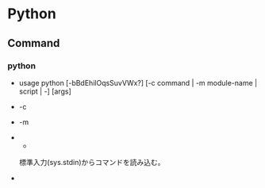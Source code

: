 # Python
## Command
### python
- usage
  python [-bBdEhilOqsSuvVWx?] [-c command | -m module-name | script | -] [args]

- -c <command>
- -m <module-name>
- -
  標準入力(sys.stdin)からコマンドを読み込む。
- <script>
  script内のPythonコードを実行する。

- -?, -h, --help
  全コマンドラインオプションの短い説明を出力する。
- -V, --version
  Pythonのバージョンを表示する
### argument
- sys.argv変数にスクリプト名やそれ以降の引数が格納される。
### Environmental variables
#### PYTHONHOME
- 標準Pythonライブラリの場所を変更する。
#### PYTHONPATH
- モジュールファイルのデフォルトの検索パスを追加する。
#### PYTHONSTARTUP
- この変数が読み込み可能なファイル名の場合、対話モードで最初のプロンプトが表示される前にそのファイルのPythonコマンドが実行される。
#### PYTHONPTIMIZE
#### PYTHONDEBUG
#### PYTHONINSPECT
#### PYTHONUNBUFFERED
#### PYTHONVERBOSE
#### PYTHONCASEOK
#### PYTHONDONTWRITEBYTECODE
#### PYTHONHASHSEED
## Language
### Lexical analysis
- This describes how the lexical analyzer breaks a file into tokens.
- lexical analyzer generates 'tokens', then parser reads them.
#### Line structure
- A Python program is divided into a number of "logical lines".
##### Logical lines
- The end of a logical line is represented by the token NEWLINE.
  A logical line is constructed from one or more physical lines.
##### Physical lines
- a sequence of characters terminated by an end-of-line sequence.
##### Comments
- A comment starts with hash (#), and ends at the end of physical lise.
- ハッシュ"#"から始まり、同じ物理行の末端で終わる。
##### encoding declaration
- 
  スクリプトの一行目か二行目にあるコメントが正規表現"coding[=:]\s*([-\w.]+)"にマッチする場合、コメントはエンコード宣言として処理される。
  推奨系は以下。
  - Emacs : # -*- coding: <encoding-name> -*-
  - vim:fleeencoding=<coding-name>
- By default, Python source files are treated as encoded in UTF-8.
##### Explicit line joining 明示的な行継続
##### Implicit line joining 非明示的な行継続
##### 空行
##### Indent インデント
##### トークン間の空白
#### Token
##### Identifier
- 
###### reserved
##### Keyword
- 
  False, None, True
  and, as, assert, break, class, continue
  def, del, elif, else, except, finally
  for, from, global, if, import, in, is,
  lambda, nonlocal, not, or, pass, raise, return,
  try, while, whithe, yield, pass, raise

##### Literal
###### Strings literal
- 
  - stringliteral ::= [stringprefix](shortstring | longstring)
  - stringprefix ::= "r" | "u" | "R" | "U"
  - shortstring ::= "'" shortstringitem* "'" | '"' shortstringitem* '"'
  - longstring ::= "'''" longstringitem* "'''" | '"""' longstringitem* '"""'

###### Concatenation
###### Number literal
####### Integer literal
####### Iloat literal
####### Imaginary literal
- imagnumber ::= (floatnumber|intpart) ("j"|"J")
- ex)
  3.14j 10J
##### Operator
- 
  +, -, *, **, /, //, %, @, <<, >>, &, |,
  ^, ~, <, >, <=, >=, ==, !=

##### Delimiter
- 以下は文法上のデリミタとして働く
  ( ) [ ] { } , : . ; @ = ->
  += -= *= /= //= %= @= &= |= ^= >>= <<= **=
  
- 他のトークンの一部として特殊な意味を持っていたり、字句解析にとって重要な意味を持つ。
  ' " # \

- 以下はPythonでは使われておらず、文字列リテラルやコメントの外部にある場合、無条件でエラーとなる。
  $ ? `

##### NEWLINE
##### INDENT
##### DEDENT
#### Identifiers and keywords
##### Keywords
- The following identifiers are used as reserved words(keywords):
  - False None True and as assert break class continue def del elif else except
    finally for from global if import in is lambda nonlocal not or pass raise
    return try while with
##### Reserved classes of identifiers
###### _*
- Not imported by "from module import *".
###### __*__
- System-defined names.
###### __*
- Class-private names.
#### Literals
##### String and Bytes literals
###### Def
- stringliteral ::= [stringprefix](shortstring|longstring)
- stringprefix ::= "r"|"u"|"R"|"U"|"f"|"F"|"fr"|"Fr"|"fR"|"FR"|"rf"|"rF"|"Rf"|"RF
- shortstring ::= "'"shortstringitem*"'"|'"'shortstringitem*'"'
- longstring ::= "'''"longstringitem*"'''"|'"""'longstringitem*'"""'
####### Prefix
######## b/B
- Bytes literals always prefixed with 'b' or 'B'
######## f/F : formatted string literal
- formatted string literal
  
######## r/R : raw strings
- raw strings, and treating backslashes as literal characters.
  
###### Escape Sequences
- 
  |-----------------+------------------------------------------------|
  | Escape Sequence | Meaning                                        |
  |-----------------+------------------------------------------------|
  | \newline        | Backslash and newline ignored                  |
  | \\              | Backslash (\)                                  |
  | \'              | Single quote (')                               |
  | \"              | Double quote (")                               |
  | \a              | ASCII Bell (BEL)                               |
  | \b              |                                                |
  | \f              |                                                |
  | \n              | ASCII Linefeed (LF)                            |
  | \r              | ASCII Carriage Return (CR)                     |
  | \t              | ASCII Horizontal Tab (TAB)                     |
  | \v              | ASCII Vertical Tab (VT)                        |
  | \ooo            | Character with octal value ooo                 |
  | \xhh            | Character with hex value hh                    |
  | \N{name}        | Character named "name" in the Unicode database |
  | \uxxxx          | Character with 16-bit hex value xxxx           |
  | \Uxxxxxxxx      | Character with 32-bit hex value xxxxxxxx       |
  |-----------------+------------------------------------------------|

#### Operators
#### delimiters
### Data model
#### Object, Value, Type
#### The standard type hierarchy
##### None
- 単一の値のみを持つ。この値を持つオブジェクトはただ一つしか存在しない。
  組み込み名"None"でアクセスされる。
##### NotImplemented
- 単一の値のみを持つ。この値を持つオブジェクトはただ一つしか存在しない。
  組み込み名"NotImplemented"でアクセスされる。
##### Ellipsis
- 単一の値のみを持つ。この値を持つオブジェクトはただ一つしか存在しない。
  リテラル"..."または組み込み名"Ellipsis"でアクセスされる。
##### numbers.Number
###### numbers.Integral
####### Integers (int)
####### Booleans (bool)
###### numbers.Real (float)
###### numbers.Complex (complex)
##### Sequence
- 有限の順序集合(ordered set)を表現する。
  要素は非負の整数でインデクス化されている。
###### Immutable sequence
####### String
####### Tuple
####### Byets
###### Mutable sequence
####### Lists
####### Byte Arrays
##### Set types
- 順序のない、ユニークで不変なオブジェクトの有限集合を表見する。
###### Sets
- 可変な集合型。set()コンストラクタで作成され、後からadd()などのいくつかのメソッドで変更できる。
###### Frozen sets
- 不燃あ集合型。frozenset()コンストラクタによって生成される。
##### Mapping
- 任意のインデクス集合でインデクスされた、オブジェクトからなる有限の集合を表す。
###### Dictionary
- ほぼ任意のインデクスされたオブジェクトからなる有限の集合を表す。
##### Callable type
- 関数呼び出し操作を行うことができる型。
###### User-defined functions
####### Special attributes
######## __doc__
######## __name__
######## __qualname__
###### Instance methods
- クラス、クラスインスタンスと任意の呼び出し可能オブジェクト（通常はユーザ定義関数）を結びつける。
###### Generator functions
- yield文を使う関数もしくはメソッドをジェネレータ関数と呼ぶ。
  そのような関数が呼び出された時は常に、関数の本体を実行するのに使えるイテレータオブジェクトを返す。
###### Coroutine functions
- async defを使用して定義された関数やメソッドをコルーチン関数(coroutine function)と呼ぶ。
###### Built-in functions
- C関数へのラッパ。len()やmath.sin()など。
###### Built-in methods
- 実際には組み込み関数を別の形で隠蔽したもの。
###### Classes
###### Class instances
- Instances of arbitrary classes can be made callable by defining a __call__() method in their class.
  任意のクラスのインスタンスは、クラスで__call__()メソッドを定義することで呼び出し可能となる。
##### Module
##### Custom classes
##### Class instances
##### I/O objects (file objects)
- file objectは開かれたファイルを表す。
##### Internal types
###### Code objects
- バイトコンパイルされた実行可能なPythonコード（バイトコード・bytecode）を表現する。
  関数オブジェクトとの違いは、関数オブジェクトは関数のグローバル変数に対し明示的な参照を持っているのに対し、
  コードオブジェクトにはコンテキストがないということ。
###### Frame objects
- 実行フレーム(execution frame)を表す。実行フレームはトレースバックオブジェクト内に出現する。
  
###### Traceback objects
###### Slice objects
###### Static method objects
###### Class metod objects
#### Method name
#### Co-routine
### Execution model
#### Program Structure
#### Naming and binding
#### Exceptions
### Import System
#### importlib
#### Package
#### Search
#### Load
#### path based finder
### Expressions
#### Arithmetic conversion
#### Atom
##### Identifiers
##### Literals
##### Parenthesized forms
##### Displays for lists, sets and dicts
###### Listed explicitly
####### List displays
####### Set displays
####### Dictionary displays
###### Comprehension
- syntax
  - comprehension ::= expression comp_for
  - comp_for ::= "for" target_list "in" or_test [comp_iter]
  - comp_iter ::= comp_for | comp_if
  - comp_if ::= "if" expression_nocond [comp_iter]
- computed via a set of looping and filtering instructions
- ex
  - [ i for i in range(10) ]
  - a,b,c = [ False for i in range(3) ]

##### Generator expressions
##### Yield expressions
#### Primary
#### Awati expression
#### power operator
#### Unary arithmetic and bitwise operations
##### -
##### +
##### ~
- bitwise invert ビット単位反転
  xのビット単位反転は"-(x+1)"として定義されている。
#### Binary arithmetic operations
##### *
##### //
- floor division 切り捨て徐算
  
##### /
##### %
##### @
- 行列の遠山に対し使用される。Pythonの組み込み型はこの演算子を実装していない。
##### +
##### -
#### shifting operation
#### Binary bitwise operation
##### &
##### ^
##### |
#### Comparisons
##### <
##### >
##### ==
##### >=
##### <=
##### !=
##### is [not]
##### [not] in
#### boolean operaiton
#### Conditional Expressions 条件式
- 
  条件式、しばしば三項演算子、とも。もっとも優先度が低いPyhonの演算。
  "x if C else y"はCを評価し、trueの場合xが評価され値が返る。それ以外はyが評価され返る。

#### lambda
- syntax
  lambda_expr ::= "lambda" [parameter_list]: expression
#### list of expressions
#### evaluate order
#### primarity of operand
### Simple statement
- 単一の論理行内に納められる文。
#### expression statement 式文
#### assignment statement 代入文
- syntax
  - assignment_stmt ::= (target_list "=")+ (expression_list | yield_expression)
  - target_list ::= target ("," target)* [","]

- 
  代入文は式のリストを評価し、得られた単一の結果オブジェクトをターゲット(target)のリストに対し左から右へと代入していく。
  式のリストは単一の式でもカンマで区切られた式リストでもよい。後者はタプルとなる。
  
  代入はターゲット(リスト)の形式に従って形式に従って再帰的に行われる。
  
##### Augumented assignment statement
- 累積代入文は、二項演算と代入分を組み合わせて一つの文にしたもの。
- syntax
  - augmented_assignment_stmt ::= augtarget augop (expression_list | yield_expression)
  - augtarget
  - augop ::= "+=" | "-=" | "*=" | "@=" | "/=" | "//=" | "%=" | "**=" | ">>=" | "<<=" | "&=" | "^=" | "!="
#### assert
- syntax
  assert_stmt ::= "assert" expression ["," expression]
#### pass
- syntax
  pass_stmt ::= "pass"
  ヌル操作。構文的には文が必要だが、コードとしては何も実行したくない場合のプレースホルダとして有用。
#### del
- syntax
  del_stmt ::= "del" target_list
- 
  オブジェクトの削除。各々のターゲットを左から右へ順に再起的に削除する。
  
#### return
- syntax
  return_stmt ::= "return" [expression_list]
#### yield
- syntax
  yield_stmt ::= yield_expression
- 
  意味はyield expressionと同じ。yield文を用いるとyield式文で必要な確固を省略できる。
  
#### raise
#### break
#### continue
#### import
- 
  import          ::= "import" module ["as" name] ( "," module ["as" name] )*
                      | "from" relative_module "import" identifier ["as" name] ( "," identifier ["as" name] )*
                      | "from" relative_module "import" "(" identifier ["as" name] ( "," identifier ["as" name] )* ["," ")"
                      | "from" module "import" "*"
  module          ::= (identifier ".")* identifier
  relative_module ::= "."* module
  name            ::= identifier

- 基本の実行ステップ
  1. モジュールを見つけ出し、必要であればロードし初期化する
  2. import文が現れるスコープのローカル名前空間で名前を定義する。

- from形式での手順
  1. from節で指定されたモジュールを見つけ出し、必要であればロードし初期化する
  2. import節で指定されたそれぞれの識別子に対し以下の処理を行う
     1. インポートされたモジュールがその識別子名の属性を持っているかを確認する
     2. 持っていなかった場合はその識別子名でサブモジュールのインポートを試み、再度その属性がインポートされたモジュールにあるか確認する
     3. 属性が見つからない場合はImportErrorを送出
     4. 属性が見つかった場合は、as節があるならそこの名前、そうでないなら属性名を使って、その値への参照がローカル名前空間に保存される

#### global
#### nonlocal
### Compound statement
- 複合文には他の文（のグループ）が入る。
  中に入っている他の文の実行の制御に何らかのやり方で影響を及ぼす。
#### if
- syntax
  if_stmt ::= "if" expression ":" suite
              ( "elif" expression ":" suite )*
              ["else" ":" suite]

#### while
- syntax
  while_stmt ::= "while" expression ":" suite
                 ["else" ":" suite]

- 
  式の値が真である間、実行を繰り返す。
  式が偽であれば、else節がある場合にはそれを実行し、ループを終了する。

#### for
- syntax
  for_stmt ::= "for" target_list "in" expression_list ":" suite
               ["else" ":" suite]

- 
  シーケンス（文字列、タプルまたはリスト）や、その他の反復可能なオブジェクト(iterable object)内の要素に渡って反復処理を行うために使われる。

#### try
- 
  try_stmt  ::= try1_stmt | try2_stmt
  try1_stmt ::= "try" ":" suite
                ("except" [expression ["as" identifier]] ":" suite) +
                ["else" ":" suite]
                ["finally" ":" suite]
  try2_stmt ::= "try" ":" suite
                "finally" ":" suite
#### with
#### function defenition
- 
  funcdef        ::=
  decorators     ::=
  decorator      ::=
  dotted_name    ::=
  parameter_list ::= 
  parameter      ::=
  defparameter   ::=
  funcname       ::=

- 
  ユーザ定義関数オブジェクトを定義する、実行可能な分。
  関数定義を実行すると、現在のローカルな名前空間で関数名を関数オブジェクトに束縛する。
  
#### class defenition
- 
  classdef    ::=
  inheritance ::=
  classname   ::=

- 
  クラスオブジェクトを定義する、実行可能な文。
  
#### co-routine
##### co-routine function definition
##### async for
##### async with
### Top Level
## Library
### Standard Library
#### Built-in
##### Function
###### abs()
###### all()
###### any()
###### chr(i)
- Unicodeコードポイントが整数iである文字を表す文字列を返す。ord()の逆。
###### dir()
- dir([object])
  引数がない場合、現在のローカルスコープにある名前のリストを返す。
  引数がある場合、そのオブジェクトの有効な属性のリストを返そうと試みる。
  
###### enumerate()
- enumerate(iterable, start=0)
  erumerateオブジェクトを返す。
  iterableは、シーケンスかiteratorか、あるいはイテレーションをサポートするその他のオブジェクトでなければならない。
  
###### help()
- help([obeject])
  組み込みヘルプシステムを起動する。
  引数が与えられていない場合、インタプリタコンソール上で起動する。
  
###### id()
- id(object)
  return the "identity" of an object.
- CPython implementation : This is the address of the object in memory.
###### input()
- input([prompt])
  引数promptが存在すれば、それが末尾の改行を除いて標準出力に書き出される。
  次に、関数から1行を読み込み、文字列に変換して返す。
- 例）
  
###### list()
- class list([iterable])
  実際には関数でなくミュータブルなシーケンス型。
###### map()
- map(function, iterable, ...)
  functionを、結果を返しならがiterableのすべての要素に適用するイテレータを返す。

###### max()
- 
  max(iterable, *[, key, default])
  max(arg1, arg2, *args[, key])
- 
  iterableの中で最大の要素、または2つ以上の引数の中で最大のものを返す。

###### print()
- print(*objects, sep='', end='\n', file=sys.stdout)
  object(複数でも可)をsepで区切りながらストリームfileに表示し、最後にendを表示する。
  sep, end, fileが与えられる場合、キーワード変数として与えられる必要がある。
###### open()
- open(name[, mode[, buffering]]
  ファイルを開いて、fileオブジェクトを返す。開けない場合IOErrorが送出される。
  nameは開きたい名前で、modeはファイルをどのようにして開くかを指定する。

  - mode
    - r
    - w
    - a : 追加書き込み
    - b : バイナリファイルを開く場合
    - r+
    - w+
    - a+
###### ord(c)
- 1文字のUnicode文字を表す文字列に対し、その文字のUnicodeコードポイントを表す整数を返す。chr()の逆。
###### range()
- range(stop)
- range(start, stop[, step])
  実際には関数でなくイミュータブルなシーケンス型。
###### round()
- round(number[, ndigits])
  numberを小数点以下ndigits桁に丸めた浮動小数点数の値を返す。
  ndigitsが省略された場合、入力に最近節の整数を返す。
  偶数を選ぶ方に丸められる。（例：0.5と-0.5は0, 1.5は2に丸められる）
###### type()
- class type(object)
  - With one argument, return the type of an object.
    The return value is a type object and generally the same object as returned by object.__class__.
  - 引数が1つだけの場合、objectの型を返す。返り値は型オブジェクトで、一般にobjcet.__class__によって返されるのと同じオブジェクト。
- class type(name, bases, dict)
  
###### zip(*iterables)
- それぞれのイテラブルから集めたイテレータを作る。
  この関数はタプルのイテレータを返し、そのi番目のタプルは引数シーケンスまたはイテラブルそれぞれのi番目の要素を含む。
##### Non-essential Function
##### Constant
###### False
###### True
###### none
###### NotImplemented
###### Ellipsis
###### __debug__
###### Constants added by site module
####### quit
####### exit
####### copyright
####### license
####### credit
##### Type
###### Truth Value Testing
###### Boolean Operations
- and, or, not
####### and
- x and y
  xが偽ならx, そうでなければy
####### or
- x or y
  xが偽ならy, そうでなければx
####### not
- not x
  xが偽ならTrue、そうでなければFales
###### Comparisons
###### Numeric Types
- int, float, complex
####### Bitwise Operations on Integer
####### Aditional Methods on Integer
####### Additional Methods on Float
###### Iterator Types
###### Sequence Types
- basically: list, tuple, range
####### Sequence Operations
######## x in s
######## x not in s
######## s + t
######## s * n, n * s
######## s[i]
######## s[i:j]
######## s[i:j:k]
######## len(s)
######## min(s)
######## max(s)
######## s.index(x[, i[, j]])
- s中でxが最初に出現するインデックスを、i移行からjまでの範囲で返す。
######## s.count(x)
####### Type
######## Immutable
######## Mutable
####### Basic Sequences
######## List
######## Tuple
######## Range
####### Text Sequences
- str
######## Class
- 
  - class str(object='')
  - class str(object=b'', encoding='utf-8', erros='strict')
- 
  objectの文字列版を返す。objectが与えられなかった場合、空文字が返される。
  
######## Methods
######### str.capitalize()
######### str.casefold()
######### str.center(width[, fillchar])
######### str.count(sub[, start[, end]])
######### str.find(sub[, start[, end]])
- 文字列のスライスs[start:end]に部分文字列subが含まれる場合、その最小のインデックスを返す。
  subが見つからなかった場合-1を返す。
######### str.isalnum()
- 文字列中のすべての文字が英数字で、かつ1文字以上あるなら真を、そうでなければ偽を返す。
######### str.isdecimal()
######### str.isdigit()
- 文字列中のすべての文字が数字で、かつ1文字以上あるなら真を、そうでなければ偽を返す。
  数字は、十進数字と、互換上付き数字のような特殊操作を必要とする数字を含む。
######### str.isidentifier()
######### str.islower()
- 文字列中の大小文字の区別のある文字すべてが小文字で、かつ大小文字の区別のある文字が1文字以上あるなら真を、そうでなければ偽を返す。
######### str.isnumeric()
- 文字列中のすべての文字が数を表す文字で、かつ1文字以上あるなら真を、そうでなければ偽を返す。
  数を表す文字は、数字とUnicodeの数値プロパティを持つすべての文字を含む。
######### str.isprintable()
######### str.isspace()
######### str.istitle()
######### str.isupper()
- 文字列中の大小文字の区別のある文字すべてが大文字で、かつ大小文字の区別のある文字が1文字以上あるなら真を、そうでなければ偽を返す。
######### str.join(iterable)
- イテラブルiterable中の文字列を結合した文字列を返す。
  セパレータは、このメソッドを提供する文字列。
######### str.lower()
######### str.lstrip([chars])
- 文字列の先頭の文字を除去したコピーを返す。charsは除去される文字の集合を指定する文字列。
  charsが省略されるかNoneの場合、空白文字が除去される。
######### str.replace(old, new[, count])
- 文字列をコピーし、現れる部分文字列old全てをnewに置換して返す。
  countが指定されている場合、先頭からcount個のoldだけを置換する。
  
######### str.rfind(sub[, start[, end]])
######### str.rindex(sub[, start[, end]])
######### str.rsplit(sep=None, maxsplit=-1)
######### str.rstrip([chars])
######### str.split(sep=None, maxsplit=-1)
- 
  文字列を、sepをデリミタ文字列として区切った単語のリストを返す。
  maxsplitが与えられていれば、最大でmaxsplit回分割される。
######### str.strip([chars])
- 
  文字列の先頭および末尾部分を除去したコピーを返す。charsは除去される文字の集合を指定する文字列。
  charsが省略されるかNoneの場合、空白文字が除去される。
####### Binary Sequences
- bytes, bytearray, memoryview
######## bytes
######## bytearray
###### Set Types
- set, frozenset
###### Mapping Types
- dict
####### dict
######## Constructors
######### class dict(**kwarg)
######### class dict(mapping, **kwarg)
######### class dict(iterable, **kwarg)
######## 
###### Context Manager Types
###### Other Built-in Types
####### Modules
####### Classes, Class Instances
####### Functions
####### Methods
####### Code Objects
####### Type Objects
####### The Null Object
####### The Ellipsis Object
####### Boolean Values
####### Internal Objects
###### Special Attributes
####### ojbect.__dict__
- オブジェクトの（書き込み可能な）属性を保存するために使われる辞書またはその他のマッピングオブジェクト。
####### instance.__class__
- クラスインスタンスが属しているクラス。
####### class.__bases__
- クラスオブジェクトの基底クラスのタプル
####### class.__name__
- クラスまたは型の名前。
####### class.__qualname__
- クラスまたほ型のqualified name。
####### class.__mro__
- メソッドの解決寺に基底クラスを探索するときに考慮されるクラスのタプル
####### class.mro()
- クラスのインスタンス化時に呼ばれ、結果は__mro__に格納される。
  メタクラスによって、そのインスタンスのメソッド解決の順序を上書きされる可能性がある。
####### class.__subclasses__()
- それぞれのクラスは、それ自身の直接のサブクラスへの弱参照を保持する。
  それらの山椒のうち、生存しているもののリストを返す。
##### Exception
###### Base classes
####### exception BaseException
####### exception Exception
####### exception ArithmetricError
####### exception BufferError
####### exception LookupError
###### Concrete exceptions
####### Exceptions
######## exception AssertionError
######## exception ImportError
######## exception MemoryError
######## exception NameError
####### OS exceptions
######## exception FileExistsError
######## exception FileNotFoundError
- 要求されたファイルやディレクトリが存在しない場合に送出される。
  "errno ENOENT"に対応。
###### Warnings
#### Text Processing Services / 文字列処理
##### string
###### Const
####### string.ascii_letters
- ascii_lowercaseとascii_uppercaseを合わせたもの。
####### string.ascii_lowercase
- 小文字'abcdefghijklmnopqrstuvwxyz'。
####### string.ascii_uppercase
- 大文字'ABCDEFGHIJKLMNOPQRSTUVWXYZ'。
####### string.digits
####### string.hexdigits
##### re
- 正規表現操作
  正規表現マッチング操作を提供
###### Syntax
###### Module Contents
####### re.compile()
- re.compile(pattern, flag=0)
  正規表現パターンを正規表現オブジェクトにコンパイルする。

####### re.search()
- re.search(pattern, string, flags=0)
  string全体を走査して、正規表現patternがマッチを発生する最初の位置を探して、対応するMatchObjectインスタンスを返す。
  もし文字列内にマッチする位置がない場合Nneを返す。
####### re.match()
- re.mathch(pattern, string, flags=0)
  stringの先頭で0個以上の文字が正規表現patternとマッチすれば、MatchObjectインスタンスを返す。
###### re.RegexObject
- class re.RegexObject
####### Methods
######## search()
###### re.MatchObject
####### Methods
######## expand()
- expand(template0

######## start(), end()
- start([group]), end([group])
  groupとマッチした部分文字列の先頭と末尾のインデックスを返す。
  マッチしたサブ文字列は"m.string[m.start(g):m.end(g)]"で
##### difflib
- 差分の計算を助ける

###### class difflib.SequenceMatcher

###### class difflib.Differ

####### compare
###### class difflib.HtmlDiff
#### Binary Data Services
#### Data Types / データ型
##### datetime
- 基本的な日付型および時間型
  日付や時間データを簡単な方法と複雑な方法の両方で操作するためのクラスを提供している。
  
###### Datatype
####### class datetime.date
####### class datetime.time
####### class datetie.datetime
- dateオブジェクトおよびtimeオブジェクトのすべての情報が入っている単一のオブジェクト。
######## Class Method
######### classmethod datemite.today()
- 現在のローカルなdateteimeをtzinfoがNoneであるものとして返す。
######### classmethod datemite.now(tz=None)
- 現在のローカルな日付および時刻を返す。

######## Properties
######### datetime.min
######### datemite.max
######### datetime.year
######### datetime.month
######### datetime.day
######### datetime.hour
######### datetime.minute
######### datetime.second
######## Instance Method
######### datetime.date()
######### datetime.time()
######### datetime.tmietz()
######### datetime.strftime(format)
- 明示的な書式化文字列で制御された、日付および時刻を表現する文字列を返す。
- ex)
  datetime.now().strftime('%Y%m%d%H%M%S')
####### class datetime.timedelta
- 経過時間、すなわち二つの日付や時刻間の差を表す
##### collections
- 汎用の組み込みコンテナdict, list, setおよびtupleに代わる、特殊なコンテナデータ型を実装している。

###### Classes
####### class collections.defaultdict([default_factory[, ...]])
####### class collections.Counter([iterable-or-mapping])
- 
  ハッシュ可能なオブジェクトをカウントするdictのサブクラス。
  要素を辞書のキーとして保存し、そのカウントを辞書の値として保存する。
######## Methods
######### elements()
- それぞれの要素を、そのカウント分の回数だけ繰り返すイテレータを返す。
######### most_common([n])
- 最も多いn要素を、カウントが多いものから少ないものまで順に並べたリストを返す。
######### subtract([iterable-or-mapping])
#### Numeric and Mathematical Moduels / 数値と数学モジュール
#### Functional Programming Modules
#### File and Directory Access / ファイルとディレクトリへのアクセス
##### glob
- Unix形式のパス名のパターン展開
###### glob
- glob.glob(pathname)
  pathnameにマッチする空の可能性のあるパス名のリストを返す。
###### iglob
- glob.iglob(pahtname)

#### Data Persistence / データの永続化
#### Data Compression ad Arhciving / データ圧縮とアーカイブ
#### File Formats / ファイルフォーマット
#### Cryptographic Services / 暗号関連のサービス
#### Generic Operating System Services / 汎用オペレーティングシステムサービス
##### os
###### Process Parameters
###### File Object Creation
###### File Descriptor Operations
###### Files and Directories
####### os.chdir()
- os.chdir(path)
  現在の作業ディレクトリをpathに設定する。
  環境 : Unix, Windows
####### os.getcwd()
- 
  現在の作業ディレクトリを表す文字列を返す。
  環境 : Unix, Windows
####### os.chmod()
- os.chmod(path, mode)
  pathのモードを数値modeに変更する。
####### os.chown()
- os.chown(path, uid, gid)
  pathの所有者(owner)idとグループidを、数値uidおよびgidに変更する。
####### os.listdir()
- os.listdir(path)
  pathで指定されたディレクトリ内のエントリ名が入ったリストを返す。
  利用できる環境 : Unix, Windows
####### os.mkdir()
- os.mkdir(path[, mode])
  数値で指定されたモードmodeをもつディレクトリpathを作成する。
####### os.mkdirs()
- os.makedirs(path[, mode])
  再帰的なディレクトリ作成関数。中間の全てのディレクトリを作成する。

####### os.remove()
- os.remove(path)
  pathを削除する。
####### os.removedirs()
- os.removedirs(path)
  再帰的なディレクトリ削除関数。
####### os.rename()
- os.rename(src, dst)
  ファイルまたはディレクトリsrcをdstに名前変更する。
####### os.renames()
- os.renames(old, new)
  再帰的にディレクトリやファイル名を変更する関数。
####### os.rmdir()
- os.rmdir(path)
  ディレクトリpathを削除する。
####### os.walk()
- os.walk(top[, topdown=True[, onerror=None[, followlinks=False]]]
  ディレクトリツリー以下のファイル名を、ツリーをトップダウンもしくはボトムアップに走査することで生成する。
  topを根に持つディレクトリツリーに含まれる、各ディレクトリ(top含む)から、タプル(dirpath, dirnames, filenames)を生成する。
###### Process Management
###### Miscellaneaus System Information
###### Miscellaneaus Function
##### io
##### time
- 時刻データへのアクセスと変換
###### Methods
####### time.sleep
- time.sleep(secs)
  与えられた秒数の間、呼び出したスレッドの実行を停止する。
  より精度の高い実行停止時間を指定するために、引数は浮動小数点にしてもよい。
##### errno
- 標準のerrnoシステムシンボル
###### errno.errorcode
###### errno.EPERM
###### errno.EINTR
###### errno.EIO
#### Concurrent Execution / 並列実行
##### subprocess
- サブプロセス管理
###### run()
#### Interprocess Communication and Network / プロセス間通信とネットワーク
#### Internet Data Handling / インターネット上のデータの操作
##### email
##### json
###### Methods
####### json.dump(obj, fp, ...)
- 変換表を使い、objをJSON形式のfp(file-like object)へのストリームとして直列化する。
  常にbyetsオブジェクトでなくstrオブジェクトを生成する。
####### json.dumps(obj, ...)
- 変換表を用い、objをJSON形式のstrオブジェクトに直列化する。
####### json.load(fp, ...)
- 変換表を用い、fpをPythonオブジェクトへ脱直列化する。
####### json.loads(s, ...)
- 変換表を用い、s(JSONドキュメントを含んでいるstrインスタンス)をPyhtonオブジェクトへ脱直列化する。
###### Classes
####### class json.JSONDecoder(...)
- 単純なJSONデコーダ。
- デフォルトでは、以下の変化を行う。
  |---------------+--------|
  | JSON          | Python |
  |---------------+--------|
  | object        | dict   |
  | array         | list   |
  | string        | str    |
  | number (int)  | int    |
  | number (real) | float  |
  | true          | True   |
  | false         | False  |
  | null          | None   |
  |---------------+--------|
  
######## Methods
######### decode(s)
######### raw_decode(s)
####### class json.JSONEncoder(...)
###### Exceptions
####### exception json.JSONDecodeError(msg, doc, pos, end=None)
#### Structured Markup Processing Tools / 構造化マークアップツール
#### Internet Protocols and Support / インターネットプロトコルとサポート
##### urllib
- URLを扱うモジュール群
##### urllib.request
- URLを開くための拡張可能なライブラリ
  
###### 関数
####### urllib.request.urlopen(url,data=None, ...)
####### urllib.request.install_opener(opener)
####### urllib.request.build_opener([handler, ...[)
##### urllib.response
##### urllib.parse
##### urllib.error
- 
  urllib.requestによってなげられる例外を定義している。基底クラスはURLError。


###### exception urllib.error.URLError
- 
  ハンドらが何らかの問題に遭遇した場合、この例外（もしくは派生した例外）を創出する。
  OSErrorのサブクラス。

- reason
  エラーの理由。メッセージ文字列あるいは他の例外インスタンス。

###### exception urllib.error.HTTPError
- 
  例外であると同時に、例外ではないfile-likeな戻り値を返す関数(urlopen()の戻り値と同じ)。
  URLErrorのサブクラス。
- code
  HTTPステータスコード。
- reason
  通常エラーの説明文
- headers
  HTTPErrorの原因となったHTTPリクエストのHTTPレスポンスヘッダ。

#### Multimedia Services / マルチメディアサービス
#### Internationalization / 国際化
#### Program Frameworks / プログラムのフレームワーク
#### Graphical User Interface with Tk / Tkを用いたグラフィカルユーザインターフェース
#### Development Tools / 開発ツール
##### typing
##### pydoc
##### doctest
- Test interactive Python examples
##### unittest
- Unit testing framework originally inspired by JUnit
###### Commad-line options
####### -b, --buffer
####### -c, --catch
####### -f, --failfast
####### --locals
###### Classes and functions
####### Classes
######## class unittest.TestCase(methodName='runTest')
######### setUp()
######### tearDown()
######### setUpClass()
######### tearDownClass()
######### run(result=None)
######### skipTest(reason)
######### debug()
######### assertEqual(first,second,msg=None)
######### assertNotEqual(first,second,msg=None)
######### assertTrue(expr,msg=None)
######### assertFalse(expr,msg=None)
######### assertIs(first,second,msg=None)
######### assertIsNot(first,second,msg=None)
######### assertIsNone(expr,msg=None)
######### assertIsNotNone(expr,msg=None)
######### assertIn(first,second,msg=None)
######### assertNotIn(first,second,msg=None)
######### assertIsInstance(first,second,msg=None)
######### assertNotIsInstance(first,second,msg=None)
##### unittest.mock
##### 2to3
- Automated Python 2 to 3 code translation
##### test
##### test.suppot
#### Debugging and Profiling / デバッグとプロファイル
##### pdb
- Pythonデバッガ
  対話型ソースコードデバッガーを定義する。
###### Debugger command
####### h(elp)
- h(elp) [command]
  引数を指定しない場合、利用できるコマンドの一覧が表示される。
  引数としてcommandが与えられた場合、そのコマンドのヘルプが表示される。
####### w(here)
- 
  スタックの底にあるもっとも新しいフレームとともにスタックトレースをプリントする。
####### d(own)
- d(own) [count]
  スタックフレーム内で現在のフレームをcountレベル（デフォルトは1）新しいフレーム方向に移動する。
####### u(p)
- u(p) [count]
  スタックフレーム内で現在のフレームをcountレベル（デフォルトは1）新しいフレーム方向に移動する。

####### b(reak)
####### tbreak
####### cl(ear)
####### disable
####### enable
####### ignore
####### condition
####### commands
####### s(tep)
- 
  現在の行を実行し、最初に実行可能なものが現れたときに（呼び出された関数の中化、現在の関数の次の行で）停止する。
####### n(ext)
- 
  現在の関数の次の行に達するか、あるいは関数が返るまで実行を継続する。
  stepとの違いは、stepが呼び出さ荒れ田関数の内部で停止するのに対し、nextは関数を実行後現在の関数内の次の行で停止する。
####### unt(il)
####### r(eturn)
- 
  現在の関数が返るまで実行を継続する。
####### c(ont(inue))
- 
  ブレークポイントに出会うまで、実行を継続する。
####### j(ump)
####### l(ist)
####### ll
####### a(rgs)
####### p
- p expression
  現在のコンテキストにおいて、expressionを評価し、その値をプリントする。
####### pp
- pp expressoion
  pコマンドに似ているが、式の値以外は、pprintモジュールを使用して"pretty-print"される。
####### whatis
- whatis expression
  式の型を表示する。
####### source
####### display
- display [expression]
  式の値が変更されていれば表示する。
  式を指定しない場合、現在のフレームのすべての式を表示する。
####### undisplay
####### interact
####### alias
####### unalias
####### !
####### run
- run [args ...]
  デバッグ中のプログラムを再実行する。
####### restart
- restart [args ...]
  デバッグ中のプログラムを再実行する。runの別名。
  
####### q(uit)
- 
  デバッガを終了する。

#### Software Packaging and Distribution / ソフトウェア・パッケージと配布
##### distutils
##### ensurepip
##### venv
- Creation of virutal environment
- New in version 3.3
###### Usage
- python3 -m venv /path/to/nowenv
- source bin/activate
##### zipapp
#### Python Runtime Services / Pythonランタイムサービス
##### sys
- システムパラメータと関数
###### sys.argv
- 
  Pythonスクリプトに渡されたコマンドライン引数のリスト。
  argv[0]はスクリプトの名前となるが、フルパスかどうかはOSによる。

###### sys.exit([arg])
- Pythonを終了する。exit()はSystemExitを送出するので、捕捉可能。
###### sys.stdin, sys.stdout sys.stderr
- 
  インタープリタの標準入力・標準出力・標準エラー出力に対応するファイルオブジェクト。
  stdinはスクリプトの読み込みを除く全ての衆力処理で使用され、input()やraw_input()もstdinから読み込む。

###### sys__stdin__, sys.__stdout__, sys.__stderr__
- 
  それぞれ起動時のstdin, stdout, stderrの値を保持する。終了処理時に利用される。

###### sys.version
- 
  インタプリタのバージョン番号の他、ビルド番号や使用コンパイラなどの情報を示す文字列。
  この文字列はPython対話型インタプリタが起動した時に表示される。
  バージョン情報はここから抜きださずに、version_infoおよびplatformが提供する関数を使う。
###### sys.version_info
- 
  バージョン情報を表す5個のタプル : major, minor, micro, releaselevel, serialが表示される。
  
#### Custom Pyhton Interpreters / カスタムPythonインタプリタ
#### 制限実行
#### Importing Modules / モジュールのインポート
#### Python Language Services / Python言語サービス
#### Pythonコンパイラパッケージ
#### Miscellaneous Services / 各種サービス
#### MS Windows Specific Sercices / MSWin固有
#### Unix Specific Services / Usix固有
#### MacOSX固有
### Other Libraries
#### Beautiful Soup
#### NumPy
- [[http://www.numpy.org/][NumPy]]
#### Matplotlib
#### SciPy
#### scikit-learn
#### Paramiko
- Python implementation of the SSHv2 protocol
##### Link
- http://www.paramiko.org/
- http://docs.paramiko.org/en/2.4/
#### Flask
#### typing
##### Memo
###### Protocolのimportでエラー
- do "pip install typing_extentions"
  Depending upon OS and Python version Protocol class might be within typing module or in typing_extensions.
- [[https://stackoverflow.com/questions/54274630/can-not-import-protocol-from-typing][can not import Protocol from typing - stackoverflow]]
## Python 2.x
- [[file:Python_2_Lang.org][Python_2_Lang.org]]
## PEP
- Python Enhancement Proposals
### About
#### PEP 0 : Index of Python Enhancement Proposals (PEPs)
- https://www.python.org/dev/peps/
- Key
  - S : Standards Track REP
  - I : Informational REP
  - P : Process REP
### PEPs
#### PEP 8 : Style Guide for Python Code
#### PEP 263 : Defining Python Source Code Encoding
- https://www.python.org/dev/peps/pep-0263/
## Style
### PEP 8
- インデントは空白4つを使い、タブは使わない。
- ソースコードの幅が79文字を超えないように行を折り返すこと
- 関数やクラスや関数内の大きめのコードブロックの区切りに空行を使う
- 可能なら、コメントは行に独立で書く
- docstringを使う
- 演算子の前後とコンマの後には空白を入れ、括弧内のすぐ内側には空白を入れないこと
- クラスや関数には一貫性のある名前を付ける。
  CamelCaseをクラス名に使い、lower_case_with_underscoresを関数名やメソッドに使う。
- 風変わりなエンコーディングは使わない
#### Link
- https://www.python.org/dev/peps/pep-0008/

## Tools
### anaconda
#### Memo
- 普通にanacondaをインストールすると、OSで設定しているpythonもすべて奪ってしまうとのこと。
  Winなら問題ないかもしれないが、基本pyenvを使って入れるのが良さそう。
- [[https://www.continuum.io/][ANACONDA]]
- [[http://qiita.com/y__sama/items/5b62d31cb7e6ed50f02c][データサイエンティストを目指す人のpython環境構築 2016 - Qiita]]
### pip
- Pythonにおけるパッケージ管理システム。
  Python 3.4以降は本体に同梱。
#### command
##### help
- 
  ex) pip help
      pip help install

##### search
- 
  Python Package Index(pypi)にあるパッケージをsearchコマンドで検索可能。

##### install
- インストールを行う。

##### freeze
- 
  書き出しておいたパッケージリストを全部インストールする。

##### show
- 
  パッケージの詳細を確認できる。

#### etc
##### install
- 
  githubのget-pip.pyをパイプでpython呼び出しして実行した。
  ただし、pythonをzlib付でビルドしていないとだめらしく、
  configure時に"--with-zlib-dir=/usr/local/lib"とか付けた。
  [[https://github.com/pypa/pip/issues/1919][zipimport.ZipImportError#1919]]

##### Link
- [[https://pip.pypa.io/en/latest/index.html][pip]]
- [[http://tdoc.info/blog/2014/01/15/pip.html][pipの使い方(2014/1バージョン) - そこはかとなく書くよん。]]
#### Memo
##### pipのupgrade
- pip install --upgrade pip
### pyenv
#### commands
- [[https://github.com/yyuu/pyenv/blob/master/COMMANDS.md][Command Reference - pyenv - git hub]]
##### commands
- Lists all available pyenv commands
##### local
##### global
##### shell
##### install
- Usage :
  pyenv install [-f] [-kvp]  <version>
  pyenv install [-f] [-kvp]  <definition-file>
  pyenv install -l|--list

- -l, --list
- -f, --force
- -s, --skip-existing
- -k, --keep
- -v, --verbose
- -p, --patch
- -g, --debug

##### uninstall
##### rehash
##### version
##### versions
##### which
##### whence
#### Environmental variables
##### PYENV_VERSION
##### PYENV_ROOT
- default : ~/.pyenv
  Defines the directory under which Python versions and shims reside.
##### PYENV_DEBUG
##### PYENV_HOOK_PATH
##### PYENV_DIR
#### Link
- [[https://github.com/yyuu/pyenv][yyuu/pyenv - github]]
### virtualenv
- デファクトスタンダードらしい。
  →もはや過去。venvとしてpython3.3で取り込まれ(pyvenv)、
    その後python 3.6でpython -m venvが推奨に。
- インストール
  pip install virtualenv
- 環境作成
  virtualenv env
- Activate
  (Win)Scripts/activate
  (Posix). bin/activate
- Deactivate
  deactivate
#### Command
##### deactivate
- 無効化
#### Link
- https://qiita.com/th1209/items/84f21a4499548b34ec91
## Glossary
### Mutable, Immutable
- Mutable
  値を変更できるオブジェクト。
  dictやlistなど。
- Immutable
  生成後に値を変更できないオブジェクト。
  数値型、文字列型、タプル型のインスタンスなど
### Container
- 他のオブジェクトに対する参照をもつオブジェクト。
  Tuple, List, Dictionaryなど。
## Link
- [[http://docs.python.jp/3/index.html][Python 3 ドキュメント]]
- [[https://docs.python.org/3/index.html][Python 3 documentation]]
- [[http://d.hatena.ne.jp/dplusplus/20100126/p1][Python基礎文法最速マスター - LazyLife@Diary]]

- [[https://docs.python.jp/3/tutorial/index.html][Pythonチュートリアル]]
- [[https://docs.python.org/3/tutorial/][The Python Tutorial]]

- [[https://www.obeythetestinggoat.com/pages/book.html][Obey the Testing Goat!]]

## Reverse Lookup
### 覚書(old)
- time.sleep
  time.sleep(3)で3秒停止。

- string.rstrip()
  string.rstrip()で末尾の改行を削除

- string.find()
  string.find(target)で、string内のtargetの位置を返す。
  'abcde'.find('b')で1(int)が返る。

- shutil.copy
  copyはshutil(shutil.copy, shutil.copytree, shutil.copyfile等)、

- os.rename
  renameはos(os.rename)

- 終了：
  Ctrl-z(Unix系 Ctrl-d)
  quit()
### shellコマンド互換コマンド
- cd  : os.chdir(path)
- ls  : os.listdir(path), glob.glob(pattern)
- pwd : os.getcwd()
### ファイルの読み書き
- ファイルを開いて読む
  - ex
    for line in open('text.txt', 'r'):
        print line

- 改行コードを除く場合
  - ex
    print line[:-1]

- ファイルを丸ごと読む
  - ex
    allLine = open('test.txt').read()

- 多くのファイルを読む
  - ex
    for file in glob.glob('*.txt'):
        for line in open(file, 'r'):
            print line

### 外部プログラムの実行
- 
  subprocessの利用を推奨。
  - 例
    import subprocess
    subprocess.call('ls')

- 
  osやcommandsモジュールは推奨されていない。
  - 例
    os.system('ls')
    commands.getstatusoutput('ls')
  
### jsonを扱う
- jsonモジュールを利用する。(import json)
  
### 連番を作成する
- range()関数をつかう。
  rangne(5,10) -> 
### importでNo module named ...が出る場合
- 存在しない場合は、importする。pip3 import xxxx
- すでに存在してパスが通っていない場合は、以下のように対応すれば暫定的に対応可能。
  - pip3 show xxxx : モジュールの配置箇所を調べる
  - プログラム中で、パスを通す :
    import sys
    sys.path.append('showed path of module')
    import xxxx
- [[https://qiita.com/ymto/items/e00e95543aab2d4d45ee][pythonでimport時に、ModuleNotFoundError: No module namedが出た時の対処手順 - @ymto - Qiita]]
## Memo
### 前回表示結果
- 
  "_"に格納されている。
  - 例
    >>>price=100.50
    >>>price * tax
    12.5624
    >>>price + _
    113.9625 # 前回の値が足されている。

### private
- private
  "__abc"と変数やメソッドの前に"__"を付けるとprivateとなる。
### Tutorial
- https://docs.python.jp/3/tutorial/index.html
### 仮想環境
- Python3.6以降は"python3 -m venv evndir"を推奨。
  3.3からvirtualenv相当のvenvが追加され、"pyvenv"コマンドが推奨されたが、現在非推奨。
- [[https://qiita.com/shinespark/items/1d6ec0de89aa537da505][venvを使ったmacOSのPython開発環境2016]]

- "pip freeze > packages"でインストール済みパッケージリストを出力、
  "pip install -r packages"でインストール可能。
### if __name__ == "__main__"
- python program_name、で呼ばれた時にのみ実行されるようになる。
- https://blog.pyq.jp/entry/Python_kaiketsu_180207
